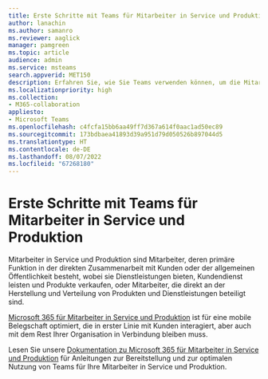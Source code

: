 ```yaml
---
title: Erste Schritte mit Teams für Mitarbeiter in Service und Produktion
author: lanachin
ms.author: samanro
ms.reviewer: aaglick
manager: pamgreen
ms.topic: article
audience: admin
ms.service: msteams
search.appverid: MET150
description: Erfahren Sie, wie Sie Teams verwenden können, um die Mitarbeiter in Service und Produktion Ihrer Organisation zu fördern.
ms.localizationpriority: high
ms.collection:
- M365-collaboration
appliesto:
- Microsoft Teams
ms.openlocfilehash: c4fcfa15bb6aa49ff7d367a614f0aac1ad50ec89
ms.sourcegitcommit: 173bdbaea41893d39a951d79d050526b897044d5
ms.translationtype: HT
ms.contentlocale: de-DE
ms.lasthandoff: 08/07/2022
ms.locfileid: "67268180"
---
```

# <a name="get-started-with-teams-for-frontline-workers"></a>Erste Schritte mit Teams für Mitarbeiter in Service und Produktion

Mitarbeiter in Service und Produktion sind Mitarbeiter, deren primäre Funktion in der direkten Zusammenarbeit mit Kunden oder der allgemeinen Öffentlichkeit besteht, wobei sie Dienstleistungen bieten, Kundendienst leisten und Produkte verkaufen, oder Mitarbeiter, die direkt an der Herstellung und Verteilung von Produkten und Dienstleistungen beteiligt sind.

[Microsoft 365 für Mitarbeiter in Service und Produktion](https://www.microsoft.com/microsoft-365/enterprise/frontline) ist für eine mobile Belegschaft optimiert, die in erster Linie mit Kunden interagiert, aber auch mit dem Rest Ihrer Organisation in Verbindung bleiben muss.

Lesen Sie unsere [Dokumentation zu Microsoft 365 für Mitarbeiter in Service und Produktion](/microsoft-365/frontline) für Anleitungen zur Bereitstellung und zur optimalen Nutzung von Teams für Ihre Mitarbeiter in Service und Produktion.
